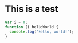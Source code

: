 # This is a test
```javascript
var i = 0;
function () helloWorld {
  console.log('Hello, world!');
}
```
